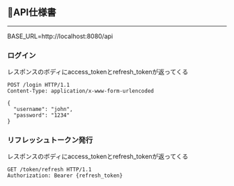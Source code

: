 ## 📄API仕様書
---
BASE_URL=http://localhost:8080/api

### ログイン
レスポンスのボディにaccess_tokenとrefresh_tokenが返ってくる
```
POST /login HTTP/1.1
Content-Type: application/x-www-form-urlencoded

{
  "username": "john",
  "password": "1234"
}
```

### リフレッシュトークン発行
レスポンスのボディにaccess_tokenとrefresh_tokenが返ってくる
```
GET /token/refresh HTTP/1.1
Authorization: Bearer {refresh_token}
```
